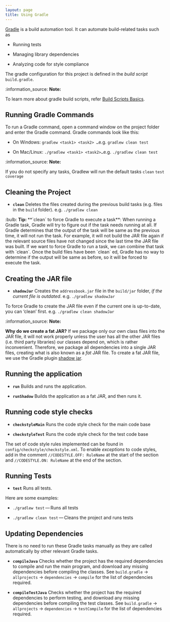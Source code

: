 ```yaml
---
layout: page
title: Using Gradle
---
```


[Gradle](https://gradle.org/) is a build automation tool. It can
automate build-related tasks such as

  - Running tests

  - Managing library dependencies

  - Analyzing code for style compliance

The gradle configuration for this project is defined in the *build
script* `build.gradle`.

<div markdown="span" class="alert alert-info">:information_source: <b>Note: </b>

To learn more about gradle build scripts, refer [Build Scripts
Basics](https://docs.gradle.org/current/userguide/tutorial_using_tasks.html).
</div>

## Running Gradle Commands

To run a Gradle command, open a command window on the project folder and
enter the Gradle command. Gradle commands look like this:

  - On Windows: `gradlew <task1> <task2> …​` e.g. `gradlew clean test`

  - On Mac/Linux: `./gradlew <task1> <task2>…​` e.g. `./gradlew clean
    test`

<div markdown="span" class="alert alert-info">:information_source: <b>Note: </b>

If you do not specify any tasks, Gradlew will run the default tasks
`clean` `test` `coverage`
</div>

## Cleaning the Project

  - **`clean`**
    Deletes the files created during the previous build tasks (e.g.
    files in the `build` folder). e.g. `./gradlew clean`

<div markdown="span" class="alert alert-primary">:bulb: <b>Tip: </b>
**`clean` to force Gradle to execute a task**:
When running a Gradle task, Gradle will try to figure out if the task
needs running at all. If Gradle determines that the output of the task
will be same as the previous time, it will not run the task. For
example, it will not build the JAR file again if the relevant source
files have not changed since the last time the JAR file was built. If we
want to force Gradle to run a task, we can combine that task with
`clean`. Once the build files have been `clean` ed, Gradle has no way to
determine if the output will be same as before, so it will be forced to
execute the task.
</div>

## Creating the JAR file

  - **`shadowJar`**
    Creates the `addressbook.jar` file in the `build/jar` folder, *if
    the current file is outdated*.
    e.g. `./gradlew shadowJar`

To force Gradle to create the JAR file even if the current one is
up-to-date, you can ‘clean’ first.
e.g. `./gradlew clean shadowJar`

<div markdown="span" class="alert alert-info">:information_source: <b>Note: </b>

**Why do we create a fat JAR?** If we package only our own class files
into the JAR file, it will not work properly unless the user has all the
other JAR files (i.e. third party libraries) our classes depend on,
which is rather inconvenient. Therefore, we package all dependencies
into a single JAR files, creating what is also known as a *fat* JAR
file. To create a fat JAR file, we use the Gradle plugin [shadow
jar](https://github.com/johnrengelman/shadow).
</div>

## Running the application

  - **`run`**
    Builds and runs the application.

  - **`runShadow`**
    Builds the application as a fat JAR, and then runs it.

## Running code style checks

  - **`checkstyleMain`**
    Runs the code style check for the main code base

  - **`checkstyleTest`**
    Runs the code style check for the test code base

The set of code style rules implemented can be found in
`config/checkstyle/checkstyle.xml`. To enable *exceptions* to code
styles, add in the comment `//CODESTYLE.OFF: RuleName` at the start of
the section and `//CODESTYLE.ON: RuleName` at the end of the section.

## Running Tests

  - **`test`**
    Runs all tests.

Here are some examples:

  - `./gradlew test` — Runs all tests

  - `./gradlew clean test` — Cleans the project and runs tests

## Updating Dependencies

There is no need to run these Gradle tasks manually as they are called
automatically by other relevant Gradle tasks.

  - **`compileJava`**
    Checks whether the project has the required dependencies to compile
    and run the main program, and download any missing dependencies
    before compiling the classes.
    See `build.gradle` → `allprojects` → `dependencies` → `compile` for
    the list of dependencies required.

  - **`compileTestJava`**
    Checks whether the project has the required dependencies to perform
    testing, and download any missing dependencies before compiling the
    test classes.
    See `build.gradle` → `allprojects` → `dependencies` → `testCompile`
    for the list of dependencies required.
